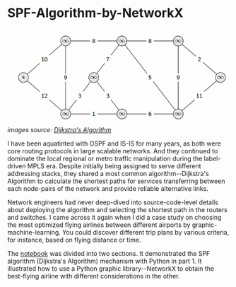 # SPF-Algorithm-by-NetworkX

![Dijkstra's Algorithm](../images/Dijkstras_02.gif)
_images source:  [Dijkstra's Algorithm](https://github.com/kdn251/interviews)_

I have been aquatinted with OSPF and IS-IS for many years, as both were core routing protocols in large scalable networks. And they continued to dominate the local regional or metro traffic manipulation during the label-driven MPLS era. Despite initially being assigned to serve different addressing stacks, they shared a most common algorithm--Dijkstra's Algorithm to calculate the shortest paths for services transferring between each node-pairs of the network and provide reliable alternative links.

Network engineers had never deep-dived into source-code-level details about deploying the algorithm and selecting the shortest path in the routers and switches. I came across it again when I did a case study on choosing the most optimized flying airlines between different airports by graphic-machine-learning. You could discover different trip plans by various criteria, for instance, based on flying distance or time.

The [notebook](./SPF-Algorithm-by-NetworkX.ipynb) was divided into two sections. It demonstrated the SPF algorithm (Dijkstra's Algorithm) mechanism with Python in part 1. It illustrated how to use a Python graphic library--NetworkX to obtain the best-flying airline with different considerations in the other.